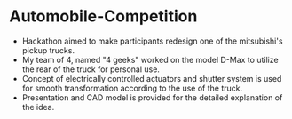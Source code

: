 # Automobile-Competition
* Hackathon aimed to make participants redesign one of the mitsubishi's pickup trucks.<br />
* My team of 4, named "4 geeks" worked on the model D-Max to utilize the rear of the truck for personal use.<br />
* Concept of electrically controlled actuators and shutter system is used for smooth transformation according to the use of the truck.<br />
* Presentation and CAD model is provided for the detailed explanation of the idea.
